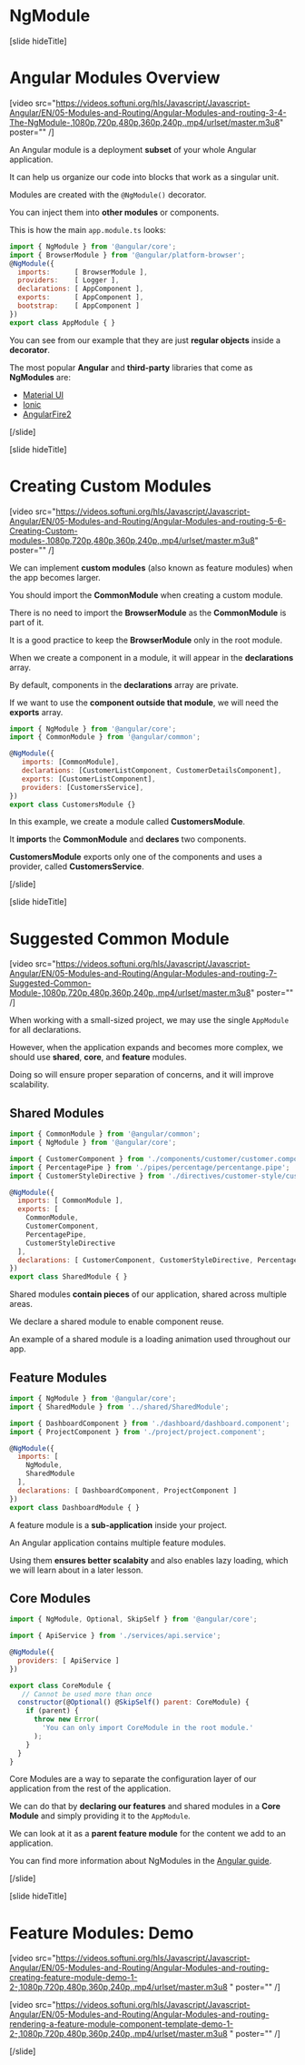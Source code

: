 # NgModule

[slide hideTitle]

# Angular Modules Overview

[video src="https://videos.softuni.org/hls/Javascript/Javascript-Angular/EN/05-Modules-and-Routing/Angular-Modules-and-routing-3-4-The-NgModule-,1080p,720p,480p,360p,240p,.mp4/urlset/master.m3u8" poster="" /]

An Angular module is a deployment **subset** of your whole Angular application.

It can help us organize our code into blocks that work as a singular unit.

Modules are created with the `@NgModule()` decorator.

You can inject them into **other modules** or components.

This is how the main `app.module.ts` looks:

```js
import { NgModule } from '@angular/core';
import { BrowserModule } from '@angular/platform-browser';
@NgModule({
  imports:      [ BrowserModule ],
  providers:    [ Logger ],
  declarations: [ AppComponent ],
  exports:      [ AppComponent ],
  bootstrap:    [ AppComponent ]
})
export class AppModule { }
```

You can see from our example that they are just **regular objects** inside a **decorator**.

The most popular **Angular** and **third-party** libraries that come as **NgModules** are:

- [Material UI](https://material.angular.io/)
- [Ionic](https://ionicframework.com/)
- [AngularFire2](https://github.com/IdanCo/angularfire2)

[/slide]

[slide hideTitle]

# Creating Custom Modules

[video src="https://videos.softuni.org/hls/Javascript/Javascript-Angular/EN/05-Modules-and-Routing/Angular-Modules-and-routing-5-6-Creating-Custom-modules-,1080p,720p,480p,360p,240p,.mp4/urlset/master.m3u8" poster="" /]

We can implement **custom modules** (also known as feature modules) when the app becomes larger.

You should import the **CommonModule** when creating a custom module. 

There is no need to import the **BrowserModule** as the **CommonModule** is part of it.

It is a good practice to keep the **BrowserModule** only in the root module.

When we create a component in a module, it will appear in the **declarations** array.

By default, components in the **declarations** array are private.

If we want to use the **component outside that module**, we will need the **exports** array.

```js
import { NgModule } from '@angular/core';
import { CommonModule } from '@angular/common';

@NgModule({
   imports: [CommonModule],
   declarations: [CustomerListComponent, CustomerDetailsComponent],
   exports: [CustomerListComponent],
   providers: [CustomersService],
})
export class CustomersModule {}
```

In this example, we create a module called **CustomersModule**.

It **imports** the **CommonModule** and **declares** two components.

**CustomersModule** exports only one of the components and uses a provider, called **CustomersService**.

[/slide]

[slide hideTitle]

# Suggested Common Module

[video src="https://videos.softuni.org/hls/Javascript/Javascript-Angular/EN/05-Modules-and-Routing/Angular-Modules-and-routing-7-Suggested-Common-Module-,1080p,720p,480p,360p,240p,.mp4/urlset/master.m3u8" poster="" /]

When working with a small-sized project, we may use the single `AppModule` for all declarations.

However, when the application expands and becomes more complex, we should use **shared**, **core**, and **feature** modules.

Doing so will ensure proper separation of concerns, and it will improve scalability.

## Shared Modules

```js
import { CommonModule } from '@angular/common';
import { NgModule } from '@angular/core';

import { CustomerComponent } from './components/customer/customer.component';
import { PercentagePipe } from './pipes/percentage/percentange.pipe';
import { CustomerStyleDirective } from './directives/customer-style/customer-style.directive';

@NgModule({
  imports: [ CommonModule ],
  exports: [
    CommonModule,
    CustomerComponent,
    PercentagePipe,
    CustomerStyleDirective 
  ],
  declarations: [ CustomerComponent, CustomerStyleDirective, PercentagePipe ]
})
export class SharedModule { }
```

Shared modules **contain pieces** of our application, shared across multiple areas.

We declare a shared module to enable component reuse.

An example of a shared module is a loading animation used throughout our app.

## Feature Modules

```js
import { NgModule } from '@angular/core';
import { SharedModule } from '../shared/SharedModule';

import { DashboardComponent } from './dashboard/dashboard.component';
import { ProjectComponent } from './project/project.component';

@NgModule({
  imports: [
    NgModule,
    SharedModule
  ],
  declarations: [ DashboardComponent, ProjectComponent ]
})
export class DashboardModule { }
```

A feature module is a **sub-application** inside your project.

An Angular application contains multiple feature modules.

Using them **ensures better scalabity** and also enables lazy loading, which we will learn about in a later lesson.

## Core Modules

```js
import { NgModule, Optional, SkipSelf } from '@angular/core';

import { ApiService } from './services/api.service';

@NgModule({
  providers: [ ApiService ]
})

export class CoreModule {
   // Cannot be used more than once
  constructor(@Optional() @SkipSelf() parent: CoreModule) {
    if (parent) {
      throw new Error(
        'You can only import CoreModule in the root module.'
      );
    }
  }
}
```

Core Modules are a way to separate the configuration layer of our application from the rest of the application.

We can do that by **declaring our features** and shared modules in a **Core Module** and simply providing it to the `AppModule`.

We can look at it as a **parent feature module** for the content we add to an application.

You can find more information about NgModules in the [Angular guide](https://angular.io/guide/ngmodules).

[/slide]

[slide hideTitle]

# Feature Modules: Demo

[video src="https://videos.softuni.org/hls/Javascript/Javascript-Angular/EN/05-Modules-and-Routing/Angular-Modules-and-routing-creating-feature-module-demo-1-2-,1080p,720p,480p,360p,240p,.mp4/urlset/master.m3u8
" poster="" /]

[video src="https://videos.softuni.org/hls/Javascript/Javascript-Angular/EN/05-Modules-and-Routing/Angular-Modules-and-routing-rendering-a-feature-module-component-template-demo-1-2-,1080p,720p,480p,360p,240p,.mp4/urlset/master.m3u8
" poster="" /]

[/slide]